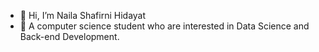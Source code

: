 - 👋 Hi, I’m Naila Shafirni Hidayat
- 👀 A computer science student who are interested in Data Science and Back-end Development.

<!---
nailashfrni/nailashfrni is a ✨ special ✨ repository because its `README.md` (this file) appears on your GitHub profile.
You can click the Preview link to take a look at your changes.
--->
